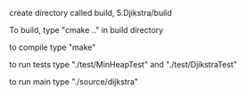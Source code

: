 create directory called build, 5.Djikstra/build

To build, type "cmake .." in build directory

to compile type "make"

to run tests type "./test/MinHeapTest" and "./test/DjikstraTest"

to run main type "./source/dijkstra"